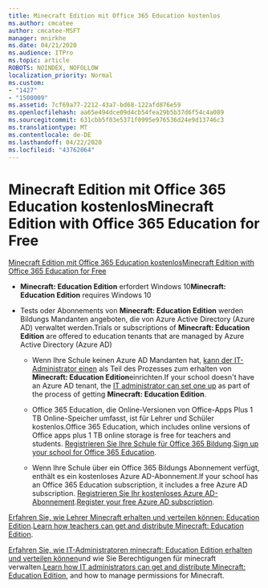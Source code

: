 ```yaml
---
title: Minecraft Edition mit Office 365 Education kostenlos
ms.author: cmcatee
author: cmcatee-MSFT
manager: mnirkhe
ms.date: 04/21/2020
ms.audience: ITPro
ms.topic: article
ROBOTS: NOINDEX, NOFOLLOW
localization_priority: Normal
ms.custom:
- "1427"
- "1500009"
ms.assetid: 7cf69a77-2212-43a7-bd68-122afd876e59
ms.openlocfilehash: aa65e494dce09d4cb54fea29b5b37d6f54c4a089
ms.sourcegitcommit: 631cbb5f03e5371f0995e976536d24e9d13746c3
ms.translationtype: MT
ms.contentlocale: de-DE
ms.lasthandoff: 04/22/2020
ms.locfileid: "43762064"
---
```

# <a name="minecraft-edition-with-office-365-education-for-free"></a><span data-ttu-id="7c4ce-102">Minecraft Edition mit Office 365 Education kostenlos</span><span class="sxs-lookup"><span data-stu-id="7c4ce-102">Minecraft Edition with Office 365 Education for Free</span></span>

[<span data-ttu-id="7c4ce-103">Minecraft Edition mit Office 365 Education kostenlos</span><span class="sxs-lookup"><span data-stu-id="7c4ce-103">Minecraft Edition with Office 365 Education for Free</span></span>](https://docs.microsoft.com/education/windows/get-minecraft-for-education)
  
- <span data-ttu-id="7c4ce-104">**Minecraft: Education Edition** erfordert Windows 10</span><span class="sxs-lookup"><span data-stu-id="7c4ce-104">**Minecraft: Education Edition** requires Windows 10</span></span>

- <span data-ttu-id="7c4ce-105">Tests oder Abonnements von **Minecraft: Education Edition** werden Bildungs Mandanten angeboten, die von Azure Active Directory (Azure AD) verwaltet werden.</span><span class="sxs-lookup"><span data-stu-id="7c4ce-105">Trials or subscriptions of **Minecraft: Education Edition** are offered to education tenants that are managed by Azure Active Directory (Azure AD)</span></span>

  - <span data-ttu-id="7c4ce-106">Wenn Ihre Schule keinen Azure AD Mandanten hat, [kann der IT-Administrator einen](https://docs.microsoft.com/education/windows/school-get-minecraft) als Teil des Prozesses zum erhalten von **Minecraft: Education Edition**einrichten.</span><span class="sxs-lookup"><span data-stu-id="7c4ce-106">If your school doesn't have an Azure AD tenant, the [IT administrator can set one up](https://docs.microsoft.com/education/windows/school-get-minecraft) as part of the process of getting **Minecraft: Education Edition**.</span></span>

  - <span data-ttu-id="7c4ce-107">Office 365 Education, die Online-Versionen von Office-Apps Plus 1 TB Online-Speicher umfasst, ist für Lehrer und Schüler kostenlos.</span><span class="sxs-lookup"><span data-stu-id="7c4ce-107">Office 365 Education, which includes online versions of Office apps plus 1 TB online storage is free for teachers and students.</span></span> <span data-ttu-id="7c4ce-108">[Registrieren Sie Ihre Schule für Office 365 Bildung](https://products.office.com/academic/office-365-education-plan).</span><span class="sxs-lookup"><span data-stu-id="7c4ce-108">[Sign up your school for Office 365 Education](https://products.office.com/academic/office-365-education-plan).</span></span>

  - <span data-ttu-id="7c4ce-109">Wenn Ihre Schule über ein Office 365 Bildungs Abonnement verfügt, enthält es ein kostenloses Azure AD-Abonnement.</span><span class="sxs-lookup"><span data-stu-id="7c4ce-109">If your school has an Office 365 Education subscription, it includes a free Azure AD subscription.</span></span> <span data-ttu-id="7c4ce-110">[Registrieren Sie Ihr kostenloses Azure AD-Abonnement](https://msdn.microsoft.com/library/windows/hardware/mt703369%28v=vs.85%29.aspx).</span><span class="sxs-lookup"><span data-stu-id="7c4ce-110">[Register your free Azure AD subscription](https://msdn.microsoft.com/library/windows/hardware/mt703369%28v=vs.85%29.aspx).</span></span>

<span data-ttu-id="7c4ce-111">[Erfahren Sie, wie Lehrer Minecraft erhalten und verteilen können: Education Edition](https://docs.microsoft.com/education/windows/teacher-get-minecraft).</span><span class="sxs-lookup"><span data-stu-id="7c4ce-111">[Learn how teachers can get and distribute Minecraft: Education Edition](https://docs.microsoft.com/education/windows/teacher-get-minecraft).</span></span>
  
<span data-ttu-id="7c4ce-112">[Erfahren Sie, wie IT-Administratoren minecraft: Education Edition erhalten und verteilen können](https://docs.microsoft.com/education/windows/school-get-minecraft)und wie Sie Berechtigungen für minecraft verwalten.</span><span class="sxs-lookup"><span data-stu-id="7c4ce-112">[Learn how IT administrators can get and distribute Minecraft: Education Edition](https://docs.microsoft.com/education/windows/school-get-minecraft), and how to manage permissions for Minecraft.</span></span>